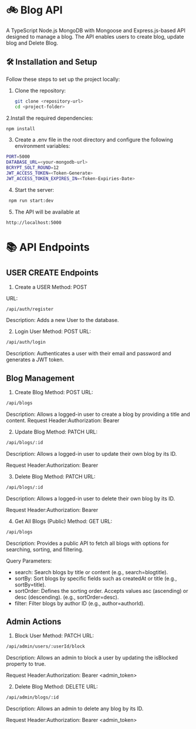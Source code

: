 # 🚲 Blog API

A TypeScript Node.js MongoDB with Mongoose and Express.js-based API designed to manage a blog. The API enables users to create blog, update blog and Delete Blog.



## 🛠️ Installation and Setup

Follow these steps to set up the project locally:

1. Clone the repository:

   ```bash
   git clone <repository-url>
   cd <project-folder>
   ```

2.Install the required dependencies:

```bash
npm install
```

3. Create a .env file in the root directory and configure the following environment variables:

```bash
PORT=5000
DATABASE_URL=<your-mongodb-url>
BCRYPT_SOLT_ROUND=12
JWT_ACCESS_TOKEN=<Token-Generate>
JWT_ACCESS_TOKEN_EXPIRES_IN=<Token-Expiries-Date>
```

4. Start the server:

```bash
 npm run start:dev
```

5. The API will be available at

```bash
http://localhost:5000
```

# 📚 API Endpoints

## USER CREATE Endpoints

1. Create a USER
   Method: POST

URL:

```bash
/api/auth/register
```

Description: Adds a new User to the database.

2. Login User
   Method: POST
   URL:

```bash
/api/auth/login
```

Description: Authenticates a user with their email and password and generates a JWT token.



## Blog Management

1. Create Blog
   Method: POST
   URL:

```bash
/api/blogs
```

Description: Allows a logged-in user to create a blog by providing a title and content.
Request Header:Authorization: Bearer <token>

2. Update Blog
   Method: PATCH
   URL:

```bash
/api/blogs/:id
```

Description: Allows a logged-in user to update their own blog by its ID.

Request Header:Authorization: Bearer <token>

3. Delete Blog
   Method: PATCH
   URL:

```bash
/api/blogs/:id
```

Description: Allows a logged-in user to delete their own blog by its ID.

Request Header:Authorization: Bearer <token>

4. Get All Blogs (Public)
   Method: GET
   URL:

```bash
/api/blogs
```
Description: Provides a public API to fetch all blogs with options for searching, sorting, and filtering.

Query Parameters:

- search: Search blogs by title or content (e.g., search=blogtitle).
- sortBy: Sort blogs by specific fields such as createdAt or title (e.g., sortBy=title).
- sortOrder: Defines the sorting order. Accepts values asc (ascending) or desc (descending). (e.g., sortOrder=desc).
- filter: Filter blogs by author ID (e.g., author=authorId).



## Admin Actions

1. Block User
   Method: PATCH
   URL:

```bash
/api/admin/users/:userId/block
```
Description: Allows an admin to block a user by updating the isBlocked property to true.

Request Header:Authorization: Bearer <admin_token>


2. Delete Blog
   Method: DELETE
   URL:

```bash
/api/admin/blogs/:id
```
Description: Allows an admin to delete any blog by its ID.

Request Header:Authorization: Bearer <admin_token>